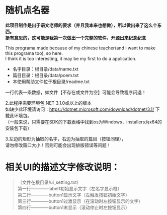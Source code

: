 # 随机点名器
**此项目制作是出于语文老师的要求（并且我本来也想做），所以做出来了这么个东西。  
挺有意思的，这可能是我第一次做出一个完整的软件，开源出来纪念纪念**  
  
This programa made because of my chinese teacher(and i want to make this programa too), so here.  
I think it is too interesting, it may be my first to do a application.  

+ 名字目录：根目录/data/name.txt  
+ 篇目目录：根目录/data/poem.txt  
+ 本使用帮助文件位于根目录/readme.txt  

一行代表一条数据，如文件【不存在或文件为空】可能会导致程序闪退！  

2.此程序需要环境包.NET 3.1.0或以上的版本  
如缺少此环境请访问：https://dotnet.microsoft.com/download/dotnet/3.1/  下载此环境包。  
（一般来说，只需要在SDK的下载表格中找到os为Windows，installers为x64的安装包下载）  
  
3.左边的矩形为抽取的名字，右边为抽取的篇目（按钮同理），  
请勿修改窗口大小！否则可能会出现排版错误等问题！  


# 相关UI的描述文字修改说明：  
> （文件在根目录/ui_setting.txt）  
> 第一行————label1初始显示文字（左名字显示框）  
> 第二行————button1显示文字（左触发按钮初始文字）  
> 第三行————button1过渡显示（在滚动时左按钮显示的文字）  
> 第四行————button1末显示（滚动停止时左按钮显示） 